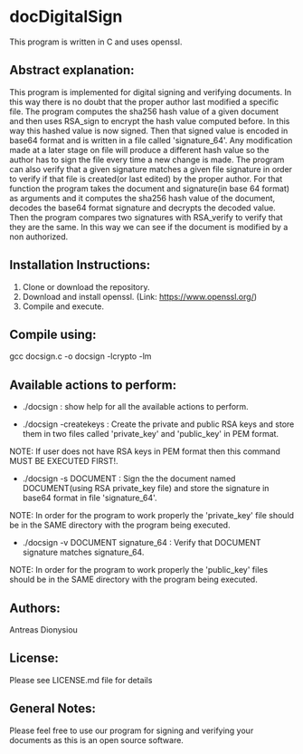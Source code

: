 # docDigitalSign

This program is written in C and uses openssl.

Abstract explanation:
---------------------
This program is implemented for digital signing and verifying documents. In this way there is no doubt that the proper author last modified a specific file. The program computes the sha256 hash value of a given document and then uses RSA_sign to encrypt the hash value computed before. In this way this hashed value is now signed. Then that signed value is encoded in base64 format and is written in a file called 'signature_64'. Any modification made at a later stage on file will produce a different hash value so the author has to sign the file every time a new change is made. The program can also verify that a given signature matches a given file signature in order to verify if that file is created(or last edited) by the proper author. For that function the program takes the document and signature(in base 64 format) as arguments and it computes the sha256 hash value of the document, decodes the base64 format signature and decrypts the decoded value. Then the program compares two signatures with RSA_verify to verify that they are the same. In this way we can see if the document is modified by a non authorized.

Installation Instructions:
--------------------------
1)  Clone or download the repository.
2)  Download and install openssl. (Link: https://www.openssl.org/)
3)  Compile and execute.

Compile using:
-------------- 
gcc docsign.c -o docsign -lcrypto -lm

Available actions to perform:
-------------------------------
- ./docsign : show help for all the available actions to perform.

- ./docsign -createkeys : Create the private and public RSA keys and store them in two files called 'private_key' and 'public_key' in PEM  format.

NOTE: If user does not have RSA keys in PEM format then this command MUST BE EXECUTED FIRST!.

- ./docsign -s DOCUMENT : Sign the the document named DOCUMENT(using RSA private_key file) and store the signature in base64 format in file 'signature_64'.

NOTE: In order for the program to work properly the 'private_key' file should be in the SAME directory with the program being executed.

- ./docsign -v DOCUMENT signature_64 : Verify that DOCUMENT signature matches signature_64.

NOTE: In order for the program to work properly the 'public_key' files should be in the SAME directory with the program being executed.

Authors:
--------
Antreas Dionysiou

License:
--------
Please see LICENSE.md file for details

General Notes:
--------------
Please feel free to use our program for signing and verifying your documents as this is an open source software. 
